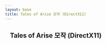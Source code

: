 ```yaml
---
layout: base
title: Tales of Arise 모작 (DirectX11)
---
```


<section style="padding:16px">
  <h1 style="margin:0 0 12px;">Tales of Arise 모작 (DirectX11)</h1>
  <p style="margin:0">
  </p>
</section>
